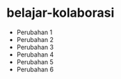 # belajar-kolaborasi

* Perubahan 1 
* Perubahan 2
* Perubahan 3
* Perubahan 4
* Perubahan 5
* Perubahan 6
